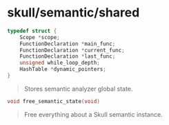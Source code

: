 # skull/semantic/shared

```c
typedef struct {
	Scope *scope;
	FunctionDeclaration *main_func;
	FunctionDeclaration *current_func;
	FunctionDeclaration *last_func;
	unsigned while_loop_depth;
	HashTable *dynamic_pointers;
}
```

> Stores semantic analyzer global state.

```c
void free_semantic_state(void)
```

> Free everything about a Skull semantic instance.


